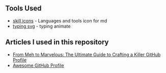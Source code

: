 ## Tools Used
- [skill icons](https://skillicons.dev/) - Languages and tools icon for md
- [typing svg](https://readme-typing-svg.demolab.com/demo/) - typing animate

## Articles I used in this repository
- [From Meh to Marvelous: The Ultimate Guide to Crafting a Killer GitHub Profile](https://medium.com/@chijiokeokorji/from-meh-to-marvelous-the-ultimate-guide-to-crafting-a-killer-github-profile-8dd3f6c6d602)
- [Awesome GitHub Profile](https://github.com/abhisheknaiidu/awesome-github-profile-readme)